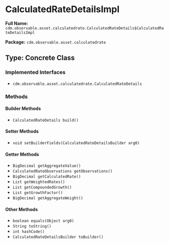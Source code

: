 # CalculatedRateDetailsImpl

**Full Name:** `cdm.observable.asset.calculatedrate.CalculatedRateDetails$CalculatedRateDetailsImpl`

**Package:** `cdm.observable.asset.calculatedrate`

## Type: Concrete Class

### Implemented Interfaces

- `cdm.observable.asset.calculatedrate.CalculatedRateDetails`

### Methods

#### Builder Methods

- `CalculatedRateDetails build()`

#### Setter Methods

- `void setBuilderFields(CalculatedRateDetailsBuilder arg0)`

#### Getter Methods

- `BigDecimal getAggregateValue()`
- `CalculatedRateObservations getObservations()`
- `BigDecimal getCalculatedRate()`
- `List getWeightedRates()`
- `List getCompoundedGrowth()`
- `List getGrowthFactor()`
- `BigDecimal getAggregateWeight()`

#### Other Methods

- `boolean equals(Object arg0)`
- `String toString()`
- `int hashCode()`
- `CalculatedRateDetailsBuilder toBuilder()`

